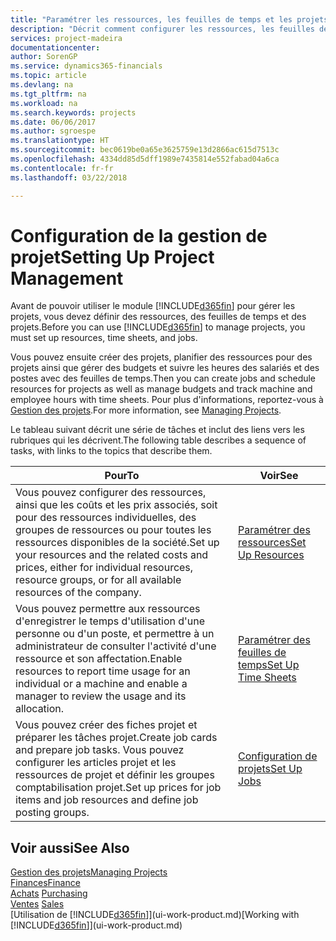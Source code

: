 ```yaml
---
title: "Paramétrer les ressources, les feuilles de temps et les projets| Microsoft Docs"
description: "Décrit comment configurer les ressources, les feuilles de temps et les projets pour la gestion des projets."
services: project-madeira
documentationcenter: 
author: SorenGP
ms.service: dynamics365-financials
ms.topic: article
ms.devlang: na
ms.tgt_pltfrm: na
ms.workload: na
ms.search.keywords: projects
ms.date: 06/06/2017
ms.author: sgroespe
ms.translationtype: HT
ms.sourcegitcommit: bec0619be0a65e3625759e13d2866ac615d7513c
ms.openlocfilehash: 4334dd85d5dff1989e7435814e552fabad04a6ca
ms.contentlocale: fr-fr
ms.lasthandoff: 03/22/2018

---
```

# <a name="setting-up-project-management"></a><span data-ttu-id="9ff19-103">Configuration de la gestion de projet</span><span class="sxs-lookup"><span data-stu-id="9ff19-103">Setting Up Project Management</span></span>
<span data-ttu-id="9ff19-104">Avant de pouvoir utiliser le module [!INCLUDE[d365fin](includes/d365fin_md.md)] pour gérer les projets, vous devez définir des ressources, des feuilles de temps et des projets.</span><span class="sxs-lookup"><span data-stu-id="9ff19-104">Before you can use [!INCLUDE[d365fin](includes/d365fin_md.md)] to manage projects, you must set up resources, time sheets, and jobs.</span></span>

<span data-ttu-id="9ff19-105">Vous pouvez ensuite créer des projets, planifier des ressources pour des projets ainsi que gérer des budgets et suivre les heures des salariés et des postes avec des feuilles de temps.</span><span class="sxs-lookup"><span data-stu-id="9ff19-105">Then you can create jobs and schedule resources for projects as well as manage budgets and track machine and employee hours with time sheets.</span></span> <span data-ttu-id="9ff19-106">Pour plus d'informations, reportez-vous à [Gestion des projets](projects-manage-projects.md).</span><span class="sxs-lookup"><span data-stu-id="9ff19-106">For more information, see [Managing Projects](projects-manage-projects.md).</span></span>  

<span data-ttu-id="9ff19-107">Le tableau suivant décrit une série de tâches et inclut des liens vers les rubriques qui les décrivent.</span><span class="sxs-lookup"><span data-stu-id="9ff19-107">The following table describes a sequence of tasks, with links to the topics that describe them.</span></span>

| <span data-ttu-id="9ff19-108">Pour</span><span class="sxs-lookup"><span data-stu-id="9ff19-108">To</span></span> | <span data-ttu-id="9ff19-109">Voir</span><span class="sxs-lookup"><span data-stu-id="9ff19-109">See</span></span> |
| --- | --- |
| <span data-ttu-id="9ff19-110">Vous pouvez configurer des ressources, ainsi que les coûts et les prix associés, soit pour des ressources individuelles, des groupes de ressources ou pour toutes les ressources disponibles de la société.</span><span class="sxs-lookup"><span data-stu-id="9ff19-110">Set up your resources and the related costs and prices, either for individual resources, resource groups, or for all available resources of the company.</span></span> |[<span data-ttu-id="9ff19-111">Paramétrer des ressources</span><span class="sxs-lookup"><span data-stu-id="9ff19-111">Set Up Resources</span></span>](projects-how-setup-resources.md) |
| <span data-ttu-id="9ff19-112">Vous pouvez permettre aux ressources d'enregistrer le temps d'utilisation d'une personne ou d'un poste, et permettre à un administrateur de consulter l'activité d'une ressource et son affectation.</span><span class="sxs-lookup"><span data-stu-id="9ff19-112">Enable resources to report time usage for an individual or a machine and enable a manager to review the usage and its allocation.</span></span> |[<span data-ttu-id="9ff19-113">Paramétrer des feuilles de temps</span><span class="sxs-lookup"><span data-stu-id="9ff19-113">Set Up Time Sheets</span></span>](projects-how-setup-time-sheets.md) |
| <span data-ttu-id="9ff19-114">Vous pouvez créer des fiches projet et préparer les tâches projet.</span><span class="sxs-lookup"><span data-stu-id="9ff19-114">Create job cards and prepare job tasks.</span></span> <span data-ttu-id="9ff19-115">Vous pouvez configurer les articles projet et les ressources de projet et définir les groupes comptabilisation projet.</span><span class="sxs-lookup"><span data-stu-id="9ff19-115">Set up prices for job items and job resources and define job posting groups.</span></span> |[<span data-ttu-id="9ff19-116">Configuration de projets</span><span class="sxs-lookup"><span data-stu-id="9ff19-116">Set Up Jobs</span></span>](projects-how-setup-jobs.md) |

## <a name="see-also"></a><span data-ttu-id="9ff19-117">Voir aussi</span><span class="sxs-lookup"><span data-stu-id="9ff19-117">See Also</span></span>
[<span data-ttu-id="9ff19-118">Gestion des projets</span><span class="sxs-lookup"><span data-stu-id="9ff19-118">Managing Projects</span></span>](projects-manage-projects.md)  
[<span data-ttu-id="9ff19-119">Finances</span><span class="sxs-lookup"><span data-stu-id="9ff19-119">Finance</span></span>](finance.md)  
<span data-ttu-id="9ff19-120">[Achats](purchasing-manage-purchasing.md)       </span><span class="sxs-lookup"><span data-stu-id="9ff19-120">[Purchasing](purchasing-manage-purchasing.md)       </span></span>  
<span data-ttu-id="9ff19-121">[Ventes](sales-manage-sales.md)   </span><span class="sxs-lookup"><span data-stu-id="9ff19-121">[Sales](sales-manage-sales.md)   </span></span>  
<span data-ttu-id="9ff19-122">[Utilisation de [!INCLUDE[d365fin](includes/d365fin_md.md)]](ui-work-product.md)</span><span class="sxs-lookup"><span data-stu-id="9ff19-122">[Working with [!INCLUDE[d365fin](includes/d365fin_md.md)]](ui-work-product.md)</span></span>  

